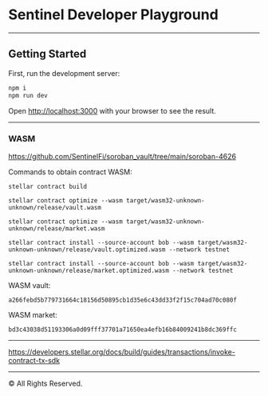 # Sentinel Developer Playground

---

## Getting Started

First, run the development server:

```bash
npm i
npm run dev
```

Open [http://localhost:3000](http://localhost:3000) with your browser to see the result.

---

### WASM

https://github.com/SentinelFi/soroban_vault/tree/main/soroban-4626

Commands to obtain contract WASM:

```
stellar contract build

stellar contract optimize --wasm target/wasm32-unknown-unknown/release/vault.wasm

stellar contract optimize --wasm target/wasm32-unknown-unknown/release/market.wasm

stellar contract install --source-account bob --wasm target/wasm32-unknown-unknown/release/vault.optimized.wasm --network testnet

stellar contract install --source-account bob --wasm target/wasm32-unknown-unknown/release/market.optimized.wasm --network testnet
```

WASM vault:

```
a266febd5b779731664c18156d50895cb1d35e6c43dd33f2f15c704ad70c080f
```

WASM market:

```
bd3c43038d51193306a0d09fff37701a71650ea4efb16b84009241b8dc369ffc
```

---

https://developers.stellar.org/docs/build/guides/transactions/invoke-contract-tx-sdk

---

© All Rights Reserved.
